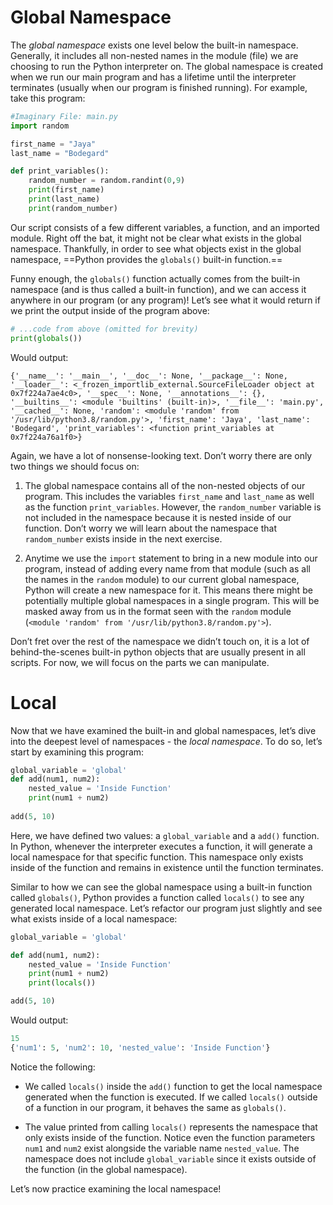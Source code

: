 # Global Namespace
The _global namespace_ exists one level below the built-in namespace. Generally, it includes all non-nested names in the module (file) we are choosing to run the Python interpreter on. The global namespace is created when we run our main program and has a lifetime until the interpreter terminates (usually when our program is finished running). For example, take this program:

```py
#Imaginary File: main.py
import random 

first_name = "Jaya"
last_name = "Bodegard"  

def print_variables():  
	random_number = random.randint(0,9)  
	print(first_name)  
	print(last_name)  
	print(random_number)
```

Our script consists of a few different variables, a function, and an imported module. Right off the bat, it might not be clear what exists in the global namespace. Thankfully, in order to see what objects exist in the global namespace, ==Python provides the `globals()` built-in function.==

Funny enough, the `globals()` function actually comes from the built-in namespace (and is thus called a built-in function), and we can access it anywhere in our program (or any program)! Let’s see what it would return if we print the output inside of the program above:

```py
# ...code from above (omitted for brevity)
print(globals())
```

Would output:

```
{'__name__': '__main__', '__doc__': None, '__package__': None, '__loader__': <_frozen_importlib_external.SourceFileLoader object at 0x7f224a7ae4c0>, '__spec__': None, '__annotations__': {}, '__builtins__': <module 'builtins' (built-in)>, '__file__': 'main.py', '__cached__': None, 'random': <module 'random' from '/usr/lib/python3.8/random.py'>, 'first_name': 'Jaya', 'last_name': 'Bodegard', 'print_variables': <function print_variables at 0x7f224a76a1f0>}
```

Again, we have a lot of nonsense-looking text. Don’t worry there are only two things we should focus on:

1.  The global namespace contains all of the non-nested objects of our program. This includes the variables `first_name` and `last_name` as well as the function `print_variables`. However, the `random_number` variable is not included in the namespace because it is nested inside of our function. Don’t worry we will learn about the namespace that `random_number` exists inside in the next exercise.
    
2.  Anytime we use the `import` statement to bring in a new module into our program, instead of adding every name from that module (such as all the names in the `random` module) to our current global namespace, Python will create a new namespace for it. This means there might be potentially multiple global namespaces in a single program. This will be masked away from us in the format seen with the `random` module (`<module 'random' from '/usr/lib/python3.8/random.py'>`).
    

Don’t fret over the rest of the namespace we didn’t touch on, it is a lot of behind-the-scenes built-in python objects that are usually present in all scripts. For now, we will focus on the parts we can manipulate.

# Local 
Now that we have examined the built-in and global namespaces, let’s dive into the deepest level of namespaces - the _local namespace_. To do so, let’s start by examining this program:

```py
global_variable = 'global' 
def add(num1, num2):  
	nested_value = 'Inside Function'     
	print(num1 + num2) 
	
add(5, 10) 
```

Here, we have defined two values: a `global_variable` and a `add()` function. In Python, whenever the interpreter executes a function, it will generate a local namespace for that specific function. This namespace only exists inside of the function and remains in existence until the function terminates.

Similar to how we can see the global namespace using a built-in function called `globals()`, Python provides a function called `locals()` to see any generated local namespace. Let’s refactor our program just slightly and see what exists inside of a local namespace:

```py
global_variable = 'global' 

def add(num1, num2):  
	nested_value = 'Inside Function'     
	print(num1 + num2)  
	print(locals()) 

add(5, 10) 
```

Would output:

```py
15
{'num1': 5, 'num2': 10, 'nested_value': 'Inside Function'}
```

Notice the following:

-   We called `locals()` inside the `add()` function to get the local namespace generated when the function is executed. If we called `locals()` outside of a function in our program, it behaves the same as `globals()`.
    
-   The value printed from calling `locals()` represents the namespace that only exists inside of the function. Notice even the function parameters `num1` and `num2` exist alongside the variable name `nested_value`. The namespace does not include `global_variable` since it exists outside of the function (in the global namespace).
    

Let’s now practice examining the local namespace!